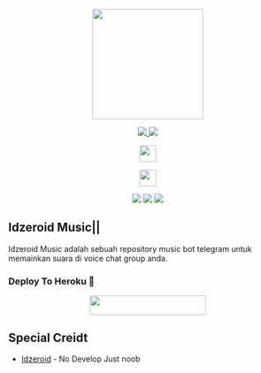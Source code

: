 
<p align="center">
  <a href="https://t.me/idzeroidsupport">
     <img height="200px" src="https://telegra.ph/file/f98a719ac7c9eef65eb7e.jpg">
  </a>
</p>

<p align="center">
  <a href="https://github.com/idzero23/IdzeroidMusic/fork">
    <img src="https://img.shields.io/github/forks/idzero23/IdzeroidMusic?label=Fork&style=social">
    
  </a>
  <a href="https://github.com/idzero23/IdzeroidMusic">
    <img src="https://img.shields.io/github/stars/idzero23/IdzeroidMusic?style=social">
  </a>
</p>
<p align="center">
  <a href="https://t.me/idzeroidsupport">
     <img height="30px" src="https://img.shields.io/badge/IDZEROID%20SUPPORT%20GROUP-red?style=for-the-badge&logo=telegram">
  </a>
</p>
<p align="center">
  <a href="https://t.me/idzeroid_bot">
     <img height="30px" src="https://img.shields.io/badge/Aries%20Bot-blue?style=for-the-badge&logo=telegram">
  </a>
</p>
<p align="center">
    <a href="https://github.com/idzero23/IdzeroidMusic"> <img src="https://img.shields.io/github/repo-size/idzero23/IdzeroidMusic?color=orange&logo=github&logoColor=green&style=for-the-badge" /></a>
    <a href="https://github.com/idzero23/IdzeroidMusic/commits/prince"> <img src="https://img.shields.io/github/last-commit/idzero23/IdzeroidMusic?color=brown&logo=github&logoColor=green&style=for-the-badge" /></a>
    <a href="https://github.com/idzero23/IdzeroidMusic/issues"> <img src="https://img.shields.io/github/issues/idzero23/IdzeroidMusic?color=blueviolet&logo=github&logoColor=green&style=for-the-badge" /></a>

## Idzeroid Music|| 
Idzeroid Music adalah sebuah repository music bot telegram untuk memainkan suara di voice chat group anda. 

### Deploy To Heroku 📡</h4>

<p align="center"><a href="https://heroku.com/deploy?template=https://github.com/idzero23/IdzeroidMusic"> <img src="https://img.shields.io/badge/Deploy%20To%20Heroku-blueviolet?style=for-the-badge&logo=heroku" width="210" height="34.45"/></a></p>

## Special Creidt

* [Idzeroid](http://t.me/IdzXartez) - No Develop Just noob
